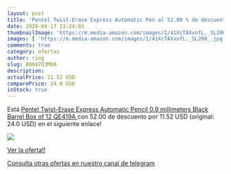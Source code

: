 ```yaml
---
layout: post
title: 'Pentel Twist-Erase Express Automatic Pen al 52.00 % de descuento'
date: 2020-04-17 21:24:03
thumbnailImage: 'https://m.media-amazon.com/images/I/41XcTAXxnfL._SL200_.jpg'
images: [ 'https://m.media-amazon.com/images/I/41XcTAXxnfL._SL200_.jpg' ]
comments: true
category: ofertas
author: ring
slug: B0047O3M0A
description:
actualPrice: 11.52 USD
comparePrice: 24.0 USD
inStock: true
---
```


Está [Pentel Twist-Erase Express Automatic Pencil  0.9 millimeters  Black Barrel  Box of 12  QE419A ](https://www.amazon.com/dp/B0047O3M0A/?tag=redken08-20) con 52.00 de descuento por 11.52 USD (original: 24.0 USD) en el siguiente enlace!

[![](https://m.media-amazon.com/images/I/41XcTAXxnfL._SL200_.jpg)](https://www.amazon.com/dp/B0047O3M0A/?tag=redken08-20)

[Ver la oferta!!](https://www.amazon.com/dp/B0047O3M0A/?tag=redken08-20)

[Consulta otras ofertas en nuestro canal de telegram](https://t.me/s/ofertas25)
